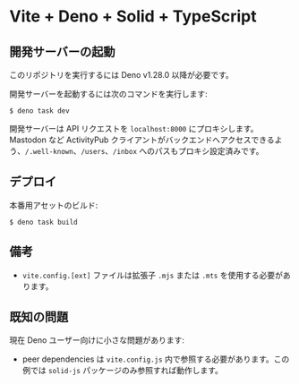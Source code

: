 # Vite + Deno + Solid + TypeScript

## 開発サーバーの起動

このリポジトリを実行するには Deno v1.28.0 以降が必要です。

開発サーバーを起動するには次のコマンドを実行します:

```
$ deno task dev
```

開発サーバーは API リクエストを `localhost:8000` にプロキシします。Mastodon など
ActivityPub
クライアントがバックエンドへアクセスできるよう、`/.well-known`、`/users`、`/inbox`
へのパスもプロキシ設定済みです。

## デプロイ

本番用アセットのビルド:

```
$ deno task build
```

## 備考

- `vite.config.[ext]` ファイルは拡張子 `.mjs` または `.mts`
  を使用する必要があります。

## 既知の問題

現在 Deno ユーザー向けに小さな問題があります:

- peer dependencies は `vite.config.js` 内で参照する必要があります。この例では
  `solid-js` パッケージのみ参照すれば動作します。
